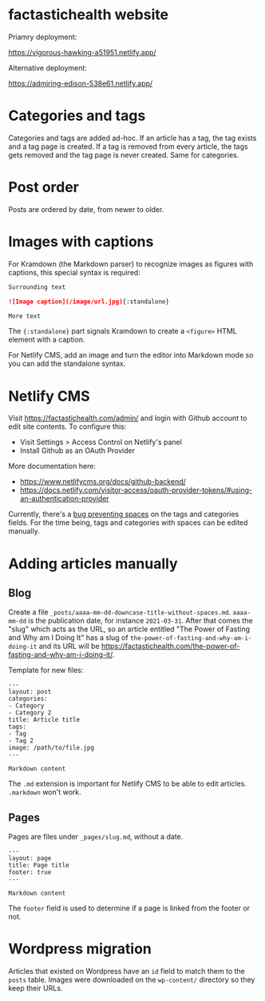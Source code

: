 # factastichealth website

Priamry deployment:

https://vigorous-hawking-a51951.netlify.app/

Alternative deployment:

https://admiring-edison-538e61.netlify.app/

# Categories and tags

Categories and tags are added ad-hoc.  If an article has a tag, the tag
exists and a tag page is created.  If a tag is removed from every
article, the tags gets removed and the tag page is never created.  Same
for categories.

# Post order

Posts are ordered by date, from newer to older.

# Images with captions

For Kramdown (the Markdown parser) to recognize images as figures with
captions, this special syntax is required:

```markdown
Surrounding text

![Image caption](/image/url.jpg){:standalone}

More text

```

The `{:standalone}` part signals Kramdown to create a `<figure>` HTML
element with a caption.

For Netlify CMS, add an image and turn the editor into Markdown mode so
you can add the standalone syntax.



# Netlify CMS

Visit https://factastichealth.com/admin/ and login with Github account
to edit site contents.  To configure this:

* Visit Settings > Access Control on Netlify's panel
* Install Github as an OAuth Provider

More documentation here:

* https://www.netlifycms.org/docs/github-backend/
* https://docs.netlify.com/visitor-access/oauth-provider-tokens/#using-an-authentication-provider

Currently, there's a [bug preventing
spaces](https://github.com/netlify/netlify-cms/issues/4646) on the tags
and categories fields.  For the time being, tags and categories with
spaces can be edited manually.

# Adding articles manually

## Blog

Create a file `_posts/aaaa-mm-dd-downcase-title-without-spaces.md`.
`aaaa-mm-dd` is the publication date, for instance `2021-03-31`.  After
that comes the "slug" which acts as the URL, so an article entitled "The
Power of Fasting and Why am I Doing It" has a slug of
`the-power-of-fasting-and-why-am-i-doing-it` and its URL will be
https://factastichealth.com/the-power-of-fasting-and-why-am-i-doing-it/.

Template for new files:

```
---
layout: post
categories:
- Category
- Category 2
title: Article title
tags:
- Tag
- Tag 2
image: /path/to/file.jpg
---

Markdown content
```

The `.md` extension is important for Netlify CMS to be able to edit
articles.  `.markdown` won't work.

## Pages

Pages are files under `_pages/slug.md`, without a date.

```
---
layout: page
title: Page title
footer: true
---

Markdown content
```

The `footer` field is used to determine if a page is linked from the
footer or not.

# Wordpress migration

Articles that existed on Wordpress have an `id` field to match them to
the `posts` table.  Images were downloaded on the `wp-content/`
directory so they keep their URLs.
